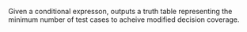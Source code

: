 Given a conditional expresson, outputs a truth table representing the minimum number of test cases to acheive modified decision coverage.
